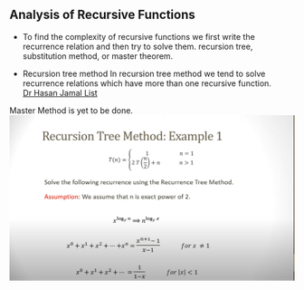 ## Analysis of Recursive Functions

- To find the complexity of recursive functions we first write the recurrence relation and then try to solve them. 
   recursion tree, substitution method, or master theorem.

- Recursion tree method
In recursion tree method we tend to solve recurrence relations which have more than one recursive function.  
[Dr Hasan Jamal List](https://www.youtube.com/watch?v=0D2-sYen23E&list=PLWPEj2XvKP8MM66CrOOdOGmBGDeSVOXYw)

Master Method is yet to be done.
![alt text](image.png)
